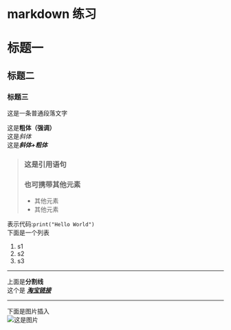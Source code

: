 # markdown 练习

# 标题一
## 标题二
### 标题三
 
这是一条普通段落文字
 
这是**粗体（强调）** <br>
这是*斜体* <br>
这是***斜体+粗体*** <br>
> ### 这是引用语句
> ### 也可携带其他元素
> - 其他元素
> - 其他元素

表示代码:`print("Hello World")`<br>
下面是一个列表<br>
1. s1
2. s2
3. s3

---

上面是**分割线**<br>
这个是 ***[淘宝链接](https://www.taobao.com "我只是一个淘宝")*** <br>

---
下面是图片插入<br>
![这是图片](https://cdn.jsdelivr.net/gh/tangyuxian/blog_image@master/post/markerdown.jpg)
